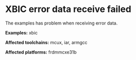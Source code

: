 # XBIC error data receive failed

The examples has problem when receiving error data.

**Examples:** xbic

**Affected toolchains:** mcux, iar, armgcc

**Affected platforms:** frdmmcxe31b